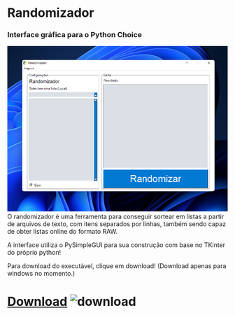 # Randomizador
### Interface gráfica para o Python Choice
![randomizador](screenshots/captura1.png)
O randomizador é uma ferramenta para conseguir sortear em listas a partir de arquivos de texto, com itens separados por linhas, também sendo capaz de obter listas online do formato RAW.

A interface utiliza o PySimpleGUI para sua construção com base no TKinter do próprio python!

Para download do executável, clique em download! (Download apenas para windows no momento.)

# [Download](https://github.com/Lokost/Randomizador/releases/tag/update) ![download](https://img.shields.io/github/downloads/Lokost/Randomizador/total.svg)
